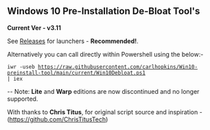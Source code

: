 ## Windows 10 Pre-Installation De-Bloat Tool's ##

**Current Ver - v3.11**

See [Releases](https://github.com/carlhopkins/Win10-preinstall-tool/releases) for launchers - **Recommended!**.

Alternatively you can call directly within Powershell using the below:- 

<code>iwr -useb https://raw.githubusercontent.com/carlhopkins/Win10-preinstall-tool/main/current/Win10Debloat.ps1 | iex</code>

--
Note:
**Lite** and **Warp** editions are now discontinued and no longer supported.

With thanks to **Chris Titus**, for original script source and inspiration - (https://github.com/ChrisTitusTech)